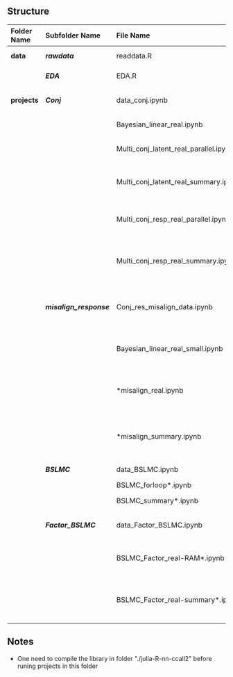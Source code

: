 


Structure
---------
|Folder Name |Subfolder Name | File Name|     Intro            |
|:----- |:----- |:----- |:-------------- |
|**data**|***rawdata***| readdata.R | download rawdata|
|    |***EDA***| EDA.R | exploratory data analysis|                               |
|**projects**|***Conj***| data_conj.ipynb | Precalculation for conjugate models|
|        |      | Bayesian_linear_real.ipynb | Bayesian linear model |
|        |      | Multi_conj_latent_real_parallel.ipynb | Multivariate conjugate latent model |
|        |      | Multi_conj_latent_real_summary.ipynb | Summary for multivariate conjugate latent model |
|        |      | Multi_conj_resp_real_parallel.ipynb | Multivariate conjugate response model |
|        |      | Multi_conj_resp_real_summary.ipynb | Summary for multivariate conjugate response model |
|        |***misalign_response***|Conj_res_misalign_data.ipynb | Precalculation for conjugate response model with misalignment|
|        |      |Bayesian_linear_real_small.ipynb | Bayesian linear model for subset of whole data|
|        |      | *misalign_real.ipynb | Multivariate conjugate response model with misalignment |
|        |      | *misalign_summary.ipynb | Summary for onjugate response model with misalignment |
|        |***BSLMC***| data_BSLMC.ipynb | Precalculation for BSLMC|
|        |      | BSLMC_forloop*.ipynb | BSLMC model |
|        |      | BSLMC_summary*.ipynb | Summary for BSLMC model |
|        |***Factor_BSLMC***|data_Factor_BSLMC.ipynb | Precalculation for factor BSLMC|
|        |      | BSLMC_Factor_real-RAM*.ipynb | factor BSLMC model with diagonal Sigma |
|        |      | BSLMC_Factor_real-summary*.ipynb | Summary for factor BSLMC model with diagonal Sigma |


Notes
---------
* One need to compile the library in folder "./julia-R-nn-ccall2" before runing projects in this folder




